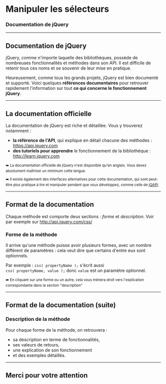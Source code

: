 <!-- footer: Copyright 2017 © Glenn ROLLAND – Reproduction interdite -->
<!-- page_number : true -->

<link rel="stylesheet" href="../../assets/style.css" />

# Manipuler les sélecteurs

### Documentation de jQuery

<!-- 02/05 Document -->

----

## Documentation de jQuery

jQuery, comme n'importe laquelle des bibliothèques, possède de nombreuses fonctionnalités et méthodes dans son API.  Il est difficile de retenir tous ces noms et se souvenir de leur mise en pratique. 

Heureusement, comme tous les grands projets, jQuery est bien documenté et supporté. Voici quelques __références documentaires__ pour retrouver rapidement l'information sur tout __ce qui concerne le fonctionnement jQuery__.

----

## La documentation officielle

La documentation de jQuery est riche et détaillée. Vous y trouverez notamment : 

* __la référence de l'API__, qui explique en détail chacune des méthodes : <https://api.jquery.com> 
* __des tutoriels pour apprendre__ le fonctionnement de la bibliothèque : <http://learn.jquery.com>

<small>

:arrow_right: La documentation officielle de jQuery n'est disponible qu'en anglais. Vous devez absolument maîtriser un minimum cette langue.

:arrow_right: Il existe également des interfaces alternatives pour cette documentation, qui sont peut-être plus pratique à lire et manipuler pendant que vous développez, comme celle de [jQAPI](http://jqapi.com).

</small>

----

## Format de la documentation

Chaque méthode est comporte deux sections :  _forme_  et  _description_. Voir par exemple sur <http://api.jquery.com/css/>

### Forme de la méthode

Il arrive qu'une méthode puisse avoir plusieurs formes, avec un nombre différent de paramètres : cela veut dire que certains d'entre eux sont optionnels. 

Par exemple :  `css( propertyName );` s'écrit aussi `css( propertyName, value );` donc `value` est un paramètre optionnel.

<small>

:arrow_right: En cliquant sur une forme ou un autre, cela vous mènera droit vers l'explication correspondante dans la section "description"

</small>

----

## Format de la documentation (suite)

### Description de la méthode

Pour chaque forme de la méthode, on retrouvera : 

* sa description en terme de fonctionnalités, 
* ses valeurs de retours, 
* une explication de son fonctionnement 
* et des exemples détaillés.

----

## Merci pour votre attention

